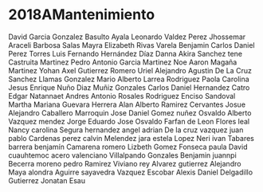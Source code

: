 ﻿# 2018AMantenimiento
David Garcia Gonzalez
Basulto Ayala Leonardo
Valdez Perez Jhossemar Araceli 
Barbosa Salas Mayra Elizabeth
Rivas Varela Benjamin
Carlos Daniel Perez Torres
Luis Fernando Hernández Díaz
Danna Akira Sanchez tene
Castruita Martinez Pedro Antonio
Garcia Martinez Noe Aaron
Magaña Martinez Yohan Axel
Gutierrez Romero Uriel Alejandro
Agustin De La Cruz Sanchez
Llamas Gonzalez Mario Alberto
Larrea Rodriguez Paola Carolina 
Jesus Enrique Nuño Diaz
Muñiz Gonzales Carlos Daniel
Hernandez Catro Edgar Natannaet
Andres Antonio Rosales Rodriguez 
Enciso Sandoval Martha Mariana
Guevara Herrera Alan Alberto
Ramirez Cervantes Josue Alejandro
Caballero Marroquin Jose Daniel
Gomez nuñez Osvaldo Alberto
Vazquez mendez Jorge Eduardo
Jose Osvaldo Farfan de Leon
Flores leal Nancy carolina
Segura hernandez angel adrian
De la cruz vazquez juan pablo
Cardenas perez calvin
Melendez jara estela
Lopez Neri ivan
Tabares barrera benjamín
Camarena romero Lizbeth
Gomez Fonseca paula
David cuauhtemoc acero valenciano 
Villalpando Gonzales Benjamin juannpi
Becerra moreno pedro
Ramirez Viviano rey
Alvarez gutierrez Alejandro
Maya alondra Aguirre sayavedra
Vazquez Escobar Alexis Daniel
Delgadillo Gutierrez Jonatan Esau

 

